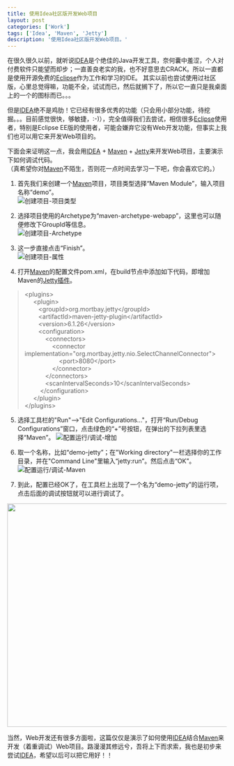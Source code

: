 ```yaml
---
title: 使用Idea社区版开发Web项目
layout: post
categories: ['Work']
tags: ['Idea', 'Maven', 'Jetty']
description: '使用Idea社区版开发Web项目。'
---
```


在很久很久以前，就听说[IDEA][11]是个绝佳的Java开发工具，奈何囊中羞涩，个人对付费软件只能望而却步；一直善良老实的我，也不好意思去CRACK。所以一直都是使用开源免费的[Eclipse][12]作为工作和学习的IDE。
其实以前也尝试使用过社区版，心里总觉得嘛，功能不全，试试而已，然后就搁下了，所以它一直只是我桌面上的一个的图标而已。。。

但是[IDEA][11]绝不是鸡肋！它已经有很多优秀的功能（只会用小部分功能，待挖掘。。。目前感觉很快，够敏捷，:-)），完全值得我们去尝试，相信很多[Eclipse][12]使用者，特别是Eclipse EE版的使用者，可能会嫌弃它没有Web开发功能，但事实上我们也可以用它来开发Web项目的。

下面会来证明这一点，我会用[IDEA][11] + [Maven][13] + [Jetty][15]来开发Web项目，主要演示下如何调试代码。  
（真希望你对[Maven][13]不陌生，否则花一点时间去学习一下吧，你会喜欢它的。）

1. 首先我们来创建一个[Maven][13]项目，项目类型选择“Maven Module”，输入项目名称“demo”。  
![创建项目-项目类型][1]

2. 选择项目使用的Archetype为“maven-archetype-webapp”，这里也可以随便修改下GroupId等信息。  
![创建项目-Archetype][2]

3. 这一步直接点击“Finish”。  
![创建项目-属性][3]

4. 打开[Maven][13]的配置文件pom.xml，在build节点中添加如下代码，即增加Maven的[Jetty插件][14]。
> &lt;plugins&gt;  
> &nbsp;&nbsp;&nbsp;&nbsp; &lt;plugin&gt;  
> &nbsp;&nbsp;&nbsp;&nbsp;&nbsp;&nbsp;&nbsp;&nbsp;&lt;groupId&gt;org.mortbay.jetty&lt;/groupId&gt;  
> &nbsp;&nbsp;&nbsp;&nbsp;&nbsp;&nbsp;&nbsp;&nbsp;&lt;artifactId&gt;maven-jetty-plugin&lt;/artifactId&gt;  
> &nbsp;&nbsp;&nbsp;&nbsp;&nbsp;&nbsp;&nbsp;&nbsp;&lt;version&gt;6.1.26&lt;/version&gt;  
> &nbsp;&nbsp;&nbsp;&nbsp;&nbsp;&nbsp;&nbsp;&nbsp;&lt;configuration&gt;  
> &nbsp;&nbsp;&nbsp;&nbsp;&nbsp;&nbsp;&nbsp;&nbsp;&nbsp;&nbsp;&nbsp;&nbsp;&lt;connectors&gt;  
> &nbsp;&nbsp;&nbsp;&nbsp;&nbsp;&nbsp;&nbsp;&nbsp;&nbsp;&nbsp;&nbsp;&nbsp;&nbsp;&nbsp;&nbsp;&nbsp;&lt;connector implementation="org.mortbay.jetty.nio.SelectChannelConnector"&gt;  
> &nbsp;&nbsp;&nbsp;&nbsp;&nbsp;&nbsp;&nbsp;&nbsp;&nbsp;&nbsp;&nbsp;&nbsp;&nbsp;&nbsp;&nbsp;&nbsp;&nbsp;&nbsp;&nbsp;&nbsp;&lt;port&gt;8080&lt;/port&gt;  
> &nbsp;&nbsp;&nbsp;&nbsp;&nbsp;&nbsp;&nbsp;&nbsp;&nbsp;&nbsp;&nbsp;&nbsp;&nbsp;&nbsp;&nbsp;&nbsp;&lt;/connector&gt;  
> &nbsp;&nbsp;&nbsp;&nbsp;&nbsp;&nbsp;&nbsp;&nbsp;&nbsp;&nbsp;&nbsp;&nbsp;&lt;/connectors&gt;  
> &nbsp;&nbsp;&nbsp;&nbsp;&nbsp;&nbsp;&nbsp;&nbsp;&nbsp;&nbsp;&nbsp;&nbsp;&lt;scanIntervalSeconds&gt;10&lt;/scanIntervalSeconds&gt;  
> &nbsp;&nbsp;&nbsp;&nbsp;&nbsp;&nbsp;&nbsp;&nbsp; &lt;/configuration&gt;  
> &nbsp;&nbsp;&nbsp;&nbsp; &lt;/plugin&gt;  
> &lt;/plugins&gt;  

5. 选择工具栏的"Run"-->"Edit Configurations..."，打开“Run/Debug Configurations”窗口，点击绿色的“+”号按钮，在弹出的下拉列表里选择“Maven”。
![配置运行/调试-增加][4]

6. 取一个名称，比如“demo-jetty”；在"Working directory"一栏选择你的工作目录，并在"Command Line"里输入“jetty:run”。然后点击“OK”。  
![配置运行/调试-Maven][5]

7. 到此，配置已经OK了，在工具栏上出现了一个名为“demo-jetty”的运行项，点击后面的调试按钮就可以进行调试了。  
<img src="http://static.oschina.net/uploads/space/2012/1206/223947_wYLs_80532.png" width="670px" height="512px"/>

当然，Web开发还有很多方面啦，这篇仅仅是演示了如何使用[IDEA][11]结合[Maven][13]来开发（着重调试）Web项目。路漫漫其修远兮，吾将上下而求索，我也是初步来尝试[IDEA][11]，希望以后可以把它用好！！

  [1]: http://static.oschina.net/uploads/space/2012/1206/222828_JrZA_80532.png
  [2]: http://static.oschina.net/uploads/space/2012/1206/222904_DxyX_80532.png
  [3]: http://static.oschina.net/uploads/space/2012/1206/223024_yV3j_80532.png
  [4]: http://static.oschina.net/uploads/space/2012/1206/223812_yM8Q_80532.png
  [5]: http://static.oschina.net/uploads/space/2012/1206/223909_KTqX_80532.png
  [6]: http://static.oschina.net/uploads/space/2012/1206/223947_wYLs_80532.png

  [11]: http://www.jetbrains.com/idea/
  [12]: http://www.eclipse.org/
  [13]: http://maven.apache.org/
  [14]: http://docs.codehaus.org/display/JETTY/Maven+Jetty+Plugin
  [15]: http://jetty.codehaus.org/jetty/
